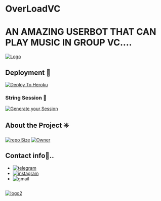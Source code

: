 # OverLoadVC
# AN AMAZING USERBOT THAT CAN PLAY MUSIC IN GROUP VC....
[![Logo](https://telegra.ph/file/3f2400fa5eeec4ba0a80d.jpg)](https://github.com/SUBHxTREM)



## Deployment 🔰

[![Deploy To Heroku](https://www.herokucdn.com/deploy/button.svg)](https://heroku.com/deploy?template=https://github.com/SUBHxTREM/OverLoadVC)

### String Session 🔰
[![Generate your Session](https://img.shields.io/badge/Replit-Click%20here%20to%20generate%20you%20String--Session-yellowgreen)](https://replit.com/@SpEcHiDe/GenerateStringSession)



## About the Project ✳️ 

[![repo Size](https://img.shields.io/github/repo-size/SUBHxTREM/OverLoadVC?style=plastic&color=red)](https://github.com/SUBHxTREM/OverLoadVC/)
[![Owner](https://img.shields.io/badge/-OWNER%20--SUBHxTREM-red)](https://github.com/SUBHxTREM)
  
## Contact info📨..
- [![telegram](https://img.shields.io/badge/Telegram-2CA5E0?style=plastic-badge&logo=telegram&logoColor=white)](https://t.me/SUBHxTREM)
- [![instagram](https://img.shields.io/badge/Instagram-E4405F?style=plastic-badge&logo=instagram&logoColor=white)](https://instagram.com/__subh_xd__?utm_medium=copy_link)
- ![gmail](https://img.shields.io/badge/Gmail-D14836?style=plastic-badge&logo=gmail&logoColor=white)

























##
[![logo2](https://telegra.ph/file/b7c57698307f51d508adb.jpg)](https://github.com/SUBHxTREM)
